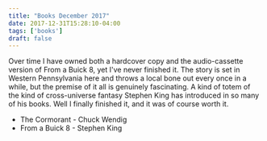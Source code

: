 ```yaml
---
title: "Books December 2017"
date: 2017-12-31T15:28:10-04:00
tags: ['books']
draft: false
---
```


Over time I have owned both a hardcover copy and the audio-cassette version of From a Buick 8, yet I've never finished it. The story is set in Western Pennsylvania here and throws a local bone out every once in a while, but the premise of it all is genuinely fascinating. A kind of totem of the kind of cross-universe fantasy Stephen King has introduced in so many of his books. Well I finally finished it, and it was of course worth it.

* The Cormorant - Chuck Wendig
* From a Buick 8 - Stephen King